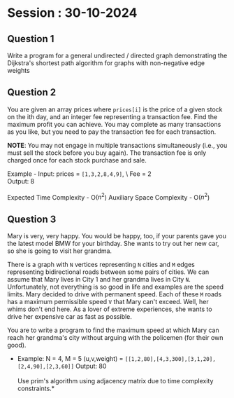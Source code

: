 # Session : 30-10-2024

## Question 1

Write a program for a general undirected / directed graph demonstrating the Dijkstra's shortest path algorithm for graphs with non-negative edge weights

## Question 2

You are given an array prices where `prices[i]` is the price of a given stock on the ith day, and an integer fee representing a transaction fee. Find the maximum profit you can achieve. You may complete as many transactions as you like, but you need to pay the transaction fee for each transaction.

**NOTE**: You may not engage in multiple transactions simultaneously (i.e., you must sell the stock before you buy again). The transaction fee is only charged once for each stock purchase and sale.

Example - 
Input: prices = `[1,3,2,8,4,9]`, \ 
Fee = 2 \
Output: 8 \
\
Expected Time Complexity - O($n^2$) 
Auxiliary Space Complexity - O($n^2$)

## Question 3

Mary is very, very happy. You would be happy, too, if your parents gave you the latest model BMW for your birthday. She wants to try out her new car, so she is going to visit her grandma. 

There is a graph with `N` vertices representing `N` cities and `M` edges representing bidirectional roads between some pairs of cities. We can assume that Mary lives in City 1 and her grandma lives in City `N`. Unfortunately, not everything is so good in life and examples are the speed limits. Mary decided to drive with permanent speed. Each of these `M` roads has a maximum permissible speed `V` that Mary can't exceed. Well, her whims don't end here. As a lover of extreme experiences, she wants to drive her expensive car as fast as possible.

You are to write a program to find the maximum speed at which Mary can reach her grandma's city without arguing with the policemen (for their own good).

* Example:
N = 4, M = 5
(u,v,weight) = `[[1,2,80],[4,3,300],[3,1,20],[2,4,90],[2,3,60]]`
Output: 80 \
\
Use prim's algorithm using adjacency matrix due to time complexity constraints.*
